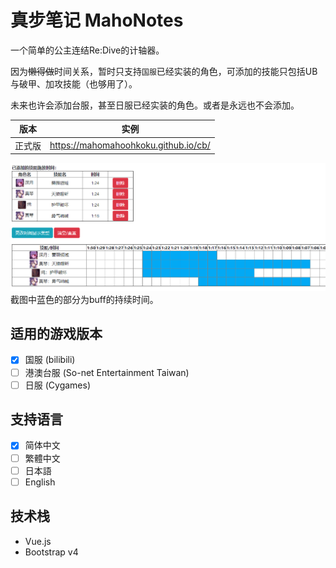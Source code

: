 # 真步笔记 MahoNotes
一个简单的公主连结Re:Dive的计轴器。

因为~~懒得做~~时间关系，暂时只支持``国服``已经实装的角色，可添加的技能只包括UB与破甲、加攻技能（也够用了）。


未来也许会添加台服，甚至日服已经实装的角色。或者是永远也不会添加。

|  版本   | 实例  |
|  :--:  | :--:  |
| 正式版  | https://mahomahoohkoku.github.io/cb/ |
 
![截图1](./screenshot/1.png)
截图中蓝色的部分为buff的持续时间。

## 适用的游戏版本
- [x] 国服 (bilibili)
- [ ] 港澳台服 (So-net Entertainment Taiwan)
- [ ] 日服 (Cygames)

## 支持语言
- [x] 简体中文
- [ ] 繁體中文
- [ ] 日本語
- [ ] English

## 技术栈
- Vue.js
- Bootstrap v4
